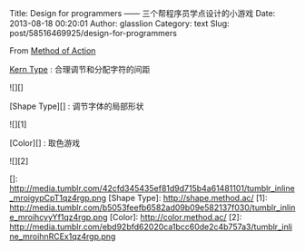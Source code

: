 Title: Design for programmers —— 三个帮程序员学点设计的小游戏
Date: 2013-08-18 00:20:01
Author: glasslion
Category: text
Slug: post/58516469925/design-for-programmers

From [Method of Action][]

[Kern Type][] : 合理调节和分配字符的间距

![][]

[Shape Type][] : 调节字体的局部形状

![][1]

[Color][] : 取色游戏

![][2]

  [Method of Action]: http://method.ac/
  [Kern Type]: http://type.method.ac/
  []: http://media.tumblr.com/42cfd345435ef81d9d715b4a61481101/tumblr_inline_mroigypCpT1qz4rgp.png
  [Shape Type]: http://shape.method.ac/
  [1]: http://media.tumblr.com/b5053feefb6582ad09b09e582137f030/tumblr_inline_mroihcyyYf1qz4rgp.png
  [Color]: http://color.method.ac/
  [2]: http://media.tumblr.com/ebd92bfd62020ca1bcc60de2c4b757a3/tumblr_inline_mroihnRCEx1qz4rgp.png
